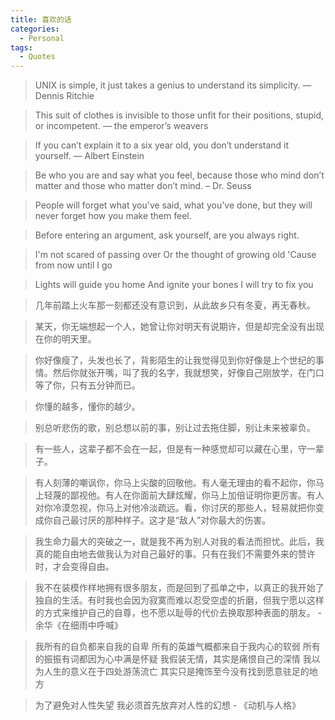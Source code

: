 ```yaml
---
title: 喜欢的话
categories:
  - Personal
tags:
  - Quotes
---
```


> UNIX is simple, it just takes a genius to understand its simplicity. — Dennis Ritchie

> This suit of clothes is invisible to those unfit for their positions, stupid, or incompetent. — the emperor’s weavers

> If you can’t explain it to a six year old, you don’t understand it yourself. — Albert Einstein

> Be who you are and say what you feel, because those who mind don’t matter and those who matter don’t mind. – Dr. Seuss

> People will forget what you've said, what you've done, but they will never forget how you make them feel.

> Before entering an argument, ask yourself, are you always right.

> I'm not scared of passing over
> Or the thought of growing old
> 'Cause from now until I go

> Lights will guide you home
> And ignite your bones
> I will try to fix you

> 几年前踏上火车那一刻都还没有意识到，从此故乡只有冬夏，再无春秋。

> 某天，你无端想起一个人，她曾让你对明天有说期许，但是却完全没有出现在你的明天里。

> 你好像瘦了，头发也长了，背影陌生的让我觉得见到你好像是上个世纪的事情。然后你就张开嘴，叫了我的名字，我就想笑，好像自己刚放学，在门口等了你，只有五分钟而已。

> 你懂的越多，懂你的越少。

> 别总听悲伤的歌，别总想以前的事，别让过去拖住脚，别让未来被辜负。

> 有一些人，这辈子都不会在一起，但是有一种感觉却可以藏在心里，守一辈子。

> 有人刻薄的嘲讽你，你马上尖酸的回敬他。有人毫无理由的看不起你，你马上轻蔑的鄙视他。有人在你面前大肆炫耀，你马上加倍证明你更厉害。有人对你冷漠忽视，你马上对他冷淡疏远。看，你讨厌的那些人，轻易就把你变成你自己最讨厌的那种样子。这才是“敌人”对你最大的伤害。

> 我生命力最大的突破之一，就是我不再为别人对我的看法而担忧。此后，我真的能自由地去做我认为对自己最好的事。只有在我们不需要外来的赞许时，才会变得自由。

> 我不在装模作样地拥有很多朋友，而是回到了孤单之中，以真正的我开始了独自的生活。有时我也会因为寂寞而难以忍受空虚的折磨，但我宁愿以这样的方式来维护自己的自尊，也不愿以耻辱的代价去换取那种表面的朋友。 - 余华《在细雨中呼喊》

> 我所有的自负都来自我的自卑
> 所有的英雄气概都来自于我内心的软弱
> 所有的振振有词都因为心中满是怀疑
> 我假装无情，其实是痛恨自己的深情
> 我以为人生的意义在于四处游荡流亡
> 其实只是掩饰至今没有找到愿意驻足的地方

> 为了避免对人性失望
> 我必须首先放弃对人性的幻想 - 《动机与人格》